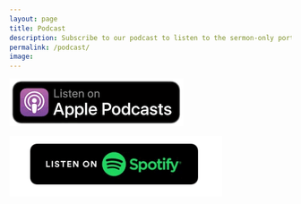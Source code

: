 ```yaml
---
layout: page
title: Podcast
description: Subscribe to our podcast to listen to the sermon-only portion of our worship services. Whether you missed Sunday or want to revisit the message, this is a convenient way to stay connected and reflect on God’s Word throughout the week.
permalink: /podcast/
image: 
---
```


[![Apple Podcast](/images/apple-podcasts.png)](https://podcasts.apple.com/us/podcast/the-united-church-of-canandaigua/id1691871803)

[![Spotify Podcast](/images/spotify-podcast.png)](https://open.spotify.com/show/49bvrimXMZ5mo8LuHjOVsi)


